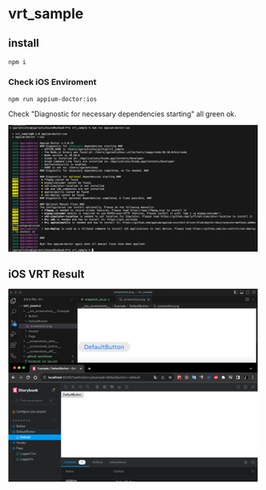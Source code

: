 # vrt_sample

## install

```
npm i
```

### Check iOS Enviroment

```
npm run appium-doctor:ios
```

Check "Diagnostic for necessary dependencies starting" all green ok.

![appium-doctor](/docs_images/appium_docker.png "appium-doctor")

## iOS VRT Result

![iOS_VRT_Result](/docs_images/ios_vrt_result.png "iOS_VRT_Result")
